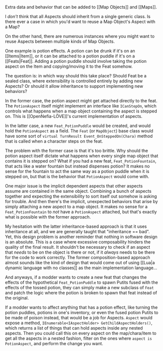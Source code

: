 Extra data and behavior that can be added to [[Map Objects]] and [[Maps]].

I *don't* think that all Aspects should inherit from a single generic class. Is there ever a case in which you'd want to reuse a Map Object's Aspect with a Map?

On the other hand, there are numerous instances where you might want to reuse Aspects between multiple kinds of Map Objects.

One example is potion effects. A potion can be drunk if it's on an [[Items|Item]], or it can be attached to a potion puddle if it's on a [[Feats|Feat]]. Adding a potion puddle should involve taking the potion aspect on the Item and copying/moving it to the Feat somehow.

The question is: in which way should this take place? Should Feat be a sealed class, where extensibility is controlled entirely by adding new Aspects? Or should it allow inheritance to support implementing new behaviors?

In the former case, the potion aspect might get attached directly to the feat. The `PotionAspect` itself might implement an interface like `ICanStepOn`, which controls what happens when a map object containing the aspect is stepped on. This is [[OpenNefia-LÖVE]]'s current implementation of aspects.

In the latter case, a new `Feat_PotionPuddle` would be created, and would hold the `PotionAspect` as a field. The `Feat` (or `MapObject`) base class would have some sort of `virtual TurnResult Event_OnSteppedOn(Chara)` method that is called when a character steps on the feat.

The problem with the former case is that it's too brittle. Why should the potion aspect itself dictate what happens when every single map object that contains it is stepped on? What if you had a new feat, `Feat_PotionFountain`, that acts like a water fountain but instead dispenses potion? It makes no sense for the fountain to act the same way as a potion puddle when it is stepped on, but that is the behavior that `PotionAspect` would come with.

One major issue is the implicit dependent aspects that other aspects assume are contained in the same object. Combining a bunch of aspects together and expecting the extensibility to sort itself out somehow is asking for trouble. And then there's the implicit, unexpected behaviors that arise by simply attaching a new aspect to a map object. It makes no sense for a `Feat_PotionFountain` to *not* have a `PotionAspect` attached, but that's exactly what is possible with the former approach.

My hesitation with the latter inheritance-based approach is that it uses inheritance at all, and we are generally taught that "inheritance == bad". Yet, this design problem is another reminder that nothing in software design is an absolute. This is a case where excessive composability hinders the quality of the final result. It shouldn't be necessary to check if an aspect that *needs* to be on the object is there or not, if it *always* needs to be there for the code to work correctly. The former composition-based approach almost sounds like the kind of design that would come out of using [[Lua|a dynamic language with no classes]] as the main implementation language...

And anyways, if a modder wants to create a new feat that changes the effects of the hypothetical `Feat_PotionPuddle` to spawn Putits fused with the effects of the tossed potion, they can simply make a new subclass of `Feat` and patch the logic where the potion is broken to spawn that feat instead of the original.

If a modder wants to affect anything that has a potion effect, like turning the potion puddles, potions in one's inventory, or even the fused potion Putits to be made of poison instead, that would be a job for Aspects. `Aspect` would expose a method, `IEnumerable<IAspectHolder> GetChildAspectHolders()`, which returns a list of things that can hold aspects inside any nested aspects. Then you could call this on every aspect on the map/chara/item to get all the aspects in a nested fashion, filter on the ones where `aspect is PotionAspect`, and perform the change you want.

